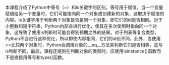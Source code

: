 本课程介绍了Python中等号（=）和is关键字的区别。等号用于赋值，当一个变量赋值给另一个变量时，它们可能指向同一个对象或创建新的对象，这取决于赋值的内容。is关键字用于判断两个对象是否是同一个对象，即它们的id是否相同。对于小整数和短字符串，Python内部会进行优化，使其在多次使用时指向同一个对象，这导致了使用is判断时可能会得到预期之外的结果。对于列表等复合类型，Python不会进行这种优化，所以即使内容相同，它们的id也不同。此外，当使用==比较两个对象时，Python会调用对象的__eq__方法来判断它们是否相等，这与is判断不同。最后，课程还提到在判断对象的类型时，应使用isinstance()函数而不是直接用等号和type()函数。
